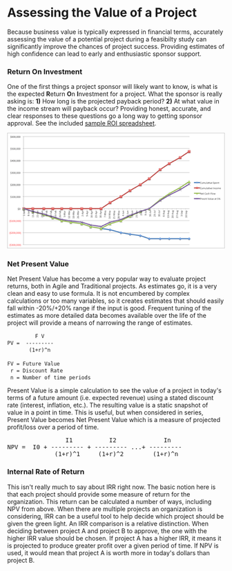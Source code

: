 # Assessing the Value of a Project

Because business value is typically expressed in financial terms, accurately assessing the value of a potential project during a feasibilty study can significantly improve the chances of project success.  Providing estimates of high confidence can lead to early and enthusiastic sponsor support.

### Return On Investment
One of the first things a project sponsor will likely want to know, is what is the expected <b>R</b>eturn <b>O</b>n <b>I</b>nvestment for a project.  What the sponsor is really asking is: <b>1)</b> How long is the projected payback period? <b>2)</b> At what value in the income stream will payback occur?  Providing honest, accurate, and clear responses to these questions go a long way to getting sponsor approval.  See the included [sample ROI spreadsheet](roi-sample.xlsx).

![Sample ROI chart](img/roi.png)

### Net Present Value
Net Present Value has become a very popular way to evaluate project returns, both in Agile and Traditional projects.  As estimates go, it is a very clean and easy to use formula.  It is not encumbered by complex calculations or too many variables, so it creates estimates that should easily fall within -20%/+20% range if the input is good.  Frequent tuning of the estimates as more detailed data becomes available over the life of the project will provide a means of narrowing the range of estimates.

```
         F V
PV =  ---------
       (1+r)^n

FV = Future Value
 r = Discount Rate
 n = Number of time periods
```

Present Value is a simple calculation to see the value of a project in today's terms of a future amount (i.e. expected revenue) using a stated discount rate (interest, inflation, etc.).  The resulting value is a static snapshot of value in a point in time.  This is useful, but when considered in series, Present Value becomes Net Present Value which is a measure of projected profit/loss over a period of time.

<pre>
                I1          I2             In
NPV =  I0 + --------- + --------- ...+ --------- 
             (1+r)^1     (1+r)^2        (1+r)^n
</pre>

### Internal Rate of Return
This isn't really much to say about IRR right now.  The basic notion here is that each project should provide some measure of return for the organization.  This return can be calculated a number of ways, including NPV from above.  When there are multiple projects an organization is considering, IRR can be a useful tool to help decide which project should be given the green light.  An IRR comparison is a relative distinction.  When deciding between project A and project B to approve, the one with the higher IRR value should be chosen.  If project A has a higher IRR, it means it is projected to produce greater profit over a given period of time.  If NPV is used, it would mean that project A is worth more in today's dollars than project B.